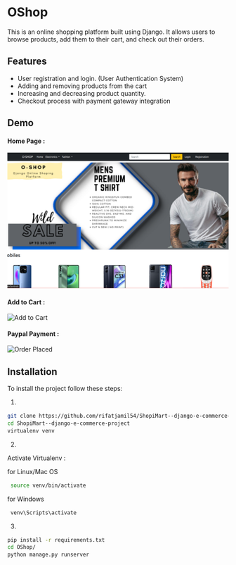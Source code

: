 
# OShop
This is an online shopping platform built using Django. It allows users to browse products, add them to their cart, and check out their orders. 
## Features

- User registration and login. (User Authentication System)
- Adding and removing products from the cart
- Increasing and decreasing product quantity.
- Checkout process with payment gateway integration



## Demo
#### Home Page :
![Home Page](https://raw.githubusercontent.com/RefatJamil/Django-Online-Shopping-Platform/main/demo/Screenshot%20from%202023-04-27%2009-29-26.png)
#### Add to Cart :
![Add to Cart](https://github.com/rifatjamil54/ShopiMart--django-e-commerce-project/blob/main/demo/add_to_cart.gif)
#### Paypal Payment :
![Order Placed](https://github.com/rifatjamil54/ShopiMart--django-e-commerce-project/blob/main/demo/payment.gif)



## Installation

To install the project follow these steps:

1.

 ```bash
git clone https://github.com/rifatjamil54/ShopiMart--django-e-commerce-project.git
cd ShopiMart--django-e-commerce-project
virtualenv venv
```
2.
Activate Virtualenv :

for Linux/Mac OS
```bash
 source venv/bin/activate
 ```  
 
for Windows

```bash
 venv\Scripts\activate

```

3.
```bash
pip install -r requirements.txt
cd OShop/
python manage.py runserver

```


